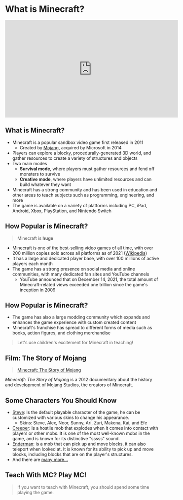 # What is Minecraft?

<iframe width="560" height="315" src="https://www.youtube.com/embed/MmB9b5njVbA" title="YouTube video player" frameborder="0" allow="accelerometer; autoplay; clipboard-write; encrypted-media; gyroscope; picture-in-picture; web-share" allowfullscreen></iframe>


## What is Minecraft?

* Minecraft <!-- .element: class="fragment" --> is a popular sandbox video game first released in 2011
  * Created by [Mojang](https://en.wikipedia.org/wiki/Mojang_Studios), acquired by Microsoft in 2014
* Players <!-- .element: class="fragment" --> can explore a blocky, procedurally-generated 3D world, and gather resources to create a variety of structures and objects
* Two <!-- .element: class="fragment" --> main modes
  * **Survival mode**, where players must gather resources and fend off monsters to survive
  * **Creative mode**, where players have unlimited resources and can build whatever they want
* Minecraft <!-- .element: class="fragment" --> has a strong community and has been used in education and other areas to teach subjects such as programming, engineering, and more
* The <!-- .element: class="fragment" --> game is available on a variety of platforms including PC, iPad, Android, Xbox, PlayStation, and Nintendo Switch


## How Popular is Minecraft?

> Minecraft is **huge**

* Minecraft <!-- .element: class="fragment" --> is one of the best-selling video games of all time, with over 200 million copies sold across all platforms as of 2021 ([Wikipedia](https://en.wikipedia.org/wiki/Minecraft))
* It <!-- .element: class="fragment" --> has a large and dedicated player base, with over 100 millions of active players each month
* The <!-- .element: class="fragment" --> game has a strong presence on social media and online communities, with many dedicated fan sites and YouTube channels
  * YouTube <!-- .element: class="fragment" --> announced that on December 14, 2021, the total amount of Minecraft-related views exceeded one trillion since the game's inception in 2009


## How Popular is Minecraft?

* The <!-- .element: class="fragment" --> game has also a large modding community which expands and enhances the game experience with custom created content
* Minecraft's <!-- .element: class="fragment" --> franchise has spread to different forms of media such as books, action figures, and clothing merchandise

> Let's use children's excitement for Minecraft in teaching!
<!-- .element: class="fragment" -->


## Film: The Story of Mojang

> [Minecraft: The Story of Mojang](https://www.dailymotion.com/video/x1745rc)

*Minecraft: The Story of Mojang* is a 2012 documentary about the history and development of Mojang Studios, the creators of Minecraft.


## Some Characters You Should Know

* [Steve](https://minecraft.fandom.com/wiki/Player): Is the default playable character of the game, he can be customized with various skins to change his appearance.
  * Skins: Steve, Alex, Noor, Sunny, Ari, Zuri, Makena, Kai, and Efe
* [Creeper](https://minecraft.fandom.com/wiki/Creeper): Is a hostile mob that explodes when it comes into contact with players or other mobs. It is one of the most well-known mobs in the game, and is known for its distinctive "sssss" sound.
* [Enderman](https://minecraft.fandom.com/wiki/Enderman): is a mob that can pick up and move blocks, it can also teleport when looked at. It is known for its ability to pick up and move blocks, including blocks that are on the player's structures.
* And there are [many more...](https://minecraft.fandom.com/wiki/Category:Entities)


## Teach With MC? Play MC!

> If you want to teach with Minecraft, you should spend some time playing the game.
<!-- .element: class="fragment" -->
